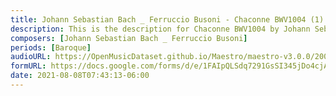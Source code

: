 ```yaml
---
title: Johann Sebastian Bach _ Ferruccio Busoni - Chaconne BWV1004 (1)
description: This is the description for Chaconne BWV1004 by Johann Sebastian Bach _ Ferruccio Busoni
composers: [Johann Sebastian Bach _ Ferruccio Busoni]
periods: [Baroque]
audioURL: https://OpenMusicDataset.github.io/Maestro/maestro-v3.0.0/2006/MIDI-Unprocessed_07_R1_2006_01-04_ORIG_MID--AUDIO_07_R1_2006_01_Track01_wav.midi
formURL: https://docs.google.com/forms/d/e/1FAIpQLSdq7291GsSI345jDo4cjALs6zzjM6s1xDRizIMsGbpW5GaVNw/viewform
date: 2021-08-08T07:43:13-06:00
---
```

